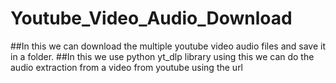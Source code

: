 # Youtube_Video_Audio_Download

##In this we can download the multiple youtube video audio files and save it in a folder.
##In this we use python yt_dlp library using this we can do the audio extraction from a video from youtube using the url
